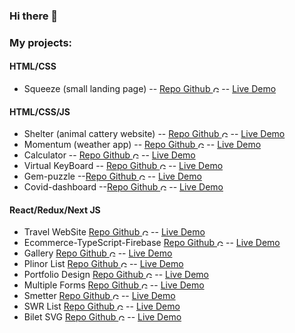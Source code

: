 ### Hi there 👋

### My projects:

#### HTML/CSS
- Squeeze (small landing page) -- [Repo Github <img alt="GitHub" height="10px" src="https://cdn.svgporn.com/logos/github-icon.svg" />](https://github.com/Domask2/squeeze) -- [Live Demo](https://domask2.github.io/squeeze/) 
#### HTML/CSS/JS
- Shelter (animal cattery website) -- [Repo Github <img alt="GitHub" height="10px" src="https://cdn.svgporn.com/logos/github-icon.svg" />](https://github.com/Domask2/shelter) -- [Live Demo](https://rolling-scopes-school.github.io/domask2-JS2020Q3/shelter/pages/main/main.html) 
- Momentum (weather app) -- [Repo Github <img alt="GitHub" height="10px" src="https://cdn.svgporn.com/logos/github-icon.svg" />](https://github.com/Domask2/momentum) -- [Live Demo](https://rolling-scopes-school.github.io/domask2-JS2020Q3/Task2.Momentum/)
- Calculator -- [Repo Github <img alt="GitHub" height="10px" src="https://cdn.svgporn.com/logos/github-icon.svg" />](https://github.com/Domask2/calculator) -- [Live Demo](https://rolling-scopes-school.github.io/domask2-JS2020Q3/Task1.Calculator/)
- Virtual KeyBoard -- [Repo Github <img alt="GitHub" height="10px" src="https://cdn.svgporn.com/logos/github-icon.svg" />](https://github.com/Domask2/virtual-keyboard) -- [Live Demo](https://rolling-scopes-school.github.io/domask2-JS2020Q3/Task3.VirtualKeyboard/)
- Gem-puzzle --[Repo Github <img alt="GitHub" height="10px" src="https://cdn.svgporn.com/logos/github-icon.svg" />](https://github.com/Domask2/gem-puzzle) -- [Live Demo](https://rolling-scopes-school.github.io/domask2-JS2020Q3/gem-puzzle/)
- Covid-dashboard --[Repo Github <img alt="GitHub" height="10px" src="https://cdn.svgporn.com/logos/github-icon.svg" />](https://github.com/Domask2/covid-dashboard) -- [Live Demo](https://rolling-scopes-school.github.io/m1t9-JS2020Q3/covid-dashboard/)

#### React/Redux/Next JS
- Travel WebSite [Repo Github <img alt="GitHub" height="10px" src="https://cdn.svgporn.com/logos/github-icon.svg" />](https://github.com/Domask2/react-website-travel) -- [Live Demo](https://trusting-swanson-597265.netlify.app/)
- Ecommerce-TypeScript-Firebase [Repo Github <img alt="GitHub" height="10px" src="https://cdn.svgporn.com/logos/github-icon.svg" />](https://github.com/Domask2/ecommerce-TS-GQL-FB) -- [Live Demo](https://ecommerce-furniture-fe321.web.app/)
- Gallery [Repo Github <img alt="GitHub" height="10px" src="https://cdn.svgporn.com/logos/github-icon.svg" />](https://github.com/Domask2/perco-gallery) -- [Live Demo](https://sleepy-mclean-30d632.netlify.app/)
- Plinor List [Repo Github <img alt="GitHub" height="10px" src="https://cdn.svgporn.com/logos/github-icon.svg" />](https://github.com/Domask2/https://github.com/Domask2/plinor) -- [Live Demo](https://xenodochial-bhaskara-9673e5.netlify.app/)
- Portfolio Design [Repo Github <img alt="GitHub" height="10px" src="https://cdn.svgporn.com/logos/github-icon.svg" />](https://github.com/Domask2/vera) -- [Live Demo](https://vera-theta.vercel.app/)
- Multiple Forms [Repo Github <img alt="GitHub" height="10px" src="https://cdn.svgporn.com/logos/github-icon.svg" />](https://github.com/Domask2/nimax) -- [Live Demo](https://lighthearted-longma-de32ab.netlify.app/)
- Smetter [Repo Github <img alt="GitHub" height="10px" src="https://cdn.svgporn.com/logos/github-icon.svg" />](https://github.com/Domask2/smetter) -- [Live Demo](https://gleeful-longma-3fa784.netlify.app/)
- SWR List [Repo Github <img alt="GitHub" height="10px" src="https://cdn.svgporn.com/logos/github-icon.svg" />](https://github.com/Domask2/nag/tree/main) -- [Live Demo](https://tubular-crostata-cada96.netlify.app/)
- Bilet SVG [Repo Github <img alt="GitHub" height="10px" src="https://cdn.svgporn.com/logos/github-icon.svg" />](https://github.com/Domask2/bilet) -- [Live Demo](https://steady-nasturtium-424e73.netlify.app/)

<!--
**Domask2/Domask2** is a ✨ _special_ ✨ repository because its `README.md` (this file) appears on your GitHub profile.

Here are some ideas to get you started:

- 🔭 I’m currently working on ...
- 🌱 I’m currently learning ...
- 👯 I’m looking to collaborate on ...
- 🤔 I’m looking for help with ...
- 💬 Ask me about ...
- 📫 How to reach me: ...
- 😄 Pronouns: ...
- ⚡ Fun fact: ...
-->
